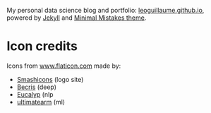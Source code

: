 My personal data science blog and portfolio: [leoguillaume.github.io](https://leoguillaume.github.io), powered by [Jekyll](https://jekyllrb.com/) and [Minimal Mistakes theme](https://github.com/mmistakes/minimal-mistakes).

# Icon credits
Icons from <a href="https://www.flaticon.com/" title="Flaticon"> www.flaticon.com</a> made by:
- <a href="https://smashicons.com/" title="Smashicons">Smashicons</a> (logo site)
- <a href="https://www.flaticon.com/authors/becris" title="Becris">Becris</a> (deep)
- <a href="https://www.flaticon.com/authors/eucalyp" title="Eucalyp">Eucalyp</a> (nlp
- <a href="https://www.flaticon.com/free-icon/machine-learning_3043397?term=machine%20learning&page=1&position=15" title="ultimatearm">ultimatearm</a> (ml)

